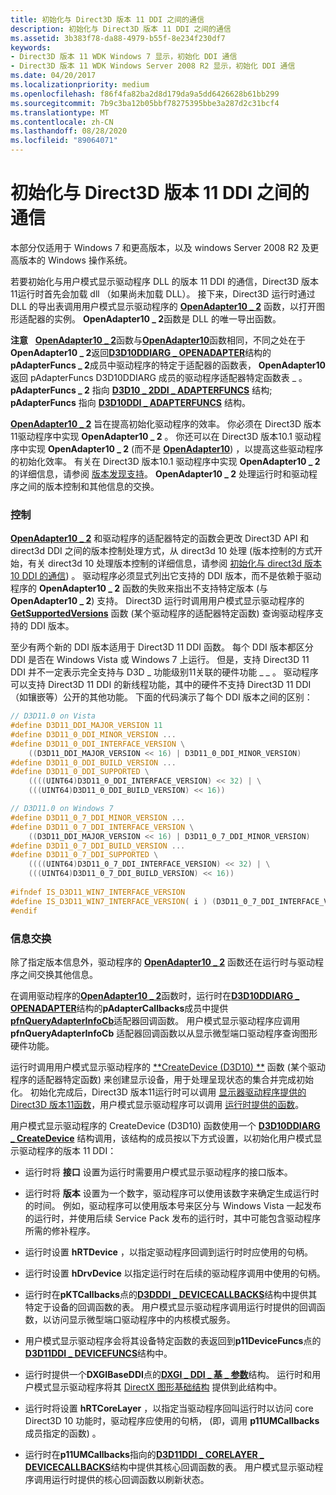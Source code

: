 ```yaml
---
title: 初始化与 Direct3D 版本 11 DDI 之间的通信
description: 初始化与 Direct3D 版本 11 DDI 之间的通信
ms.assetid: 3b383f78-da88-4979-b55f-8e234f230df7
keywords:
- Direct3D 版本 11 WDK Windows 7 显示，初始化 DDI 通信
- Direct3D 版本 11 WDK Windows Server 2008 R2 显示，初始化 DDI 通信
ms.date: 04/20/2017
ms.localizationpriority: medium
ms.openlocfilehash: f86f4fa82ba2d8d179da9a5dd6426628b61bb299
ms.sourcegitcommit: 7b9c3ba12b05bbf78275395bbe3a287d2c31bcf4
ms.translationtype: MT
ms.contentlocale: zh-CN
ms.lasthandoff: 08/28/2020
ms.locfileid: "89064071"
---
```

# <a name="initializing-communication-with-the-direct3d-version-11-ddi"></a>初始化与 Direct3D 版本 11 DDI 之间的通信


本部分仅适用于 Windows 7 和更高版本，以及 windows Server 2008 R2 及更高版本的 Windows 操作系统。

若要初始化与用户模式显示驱动程序 DLL 的版本 11 DDI 的通信，Direct3D 版本11运行时首先会加载 dll （如果尚未加载 DLL）。 接下来，Direct3D 运行时通过 DLL 的导出表调用用户模式显示驱动程序的 [**OpenAdapter10 \_ 2**](/windows-hardware/drivers/ddi/d3d10umddi/nc-d3d10umddi-pfnd3d10ddi_openadapter) 函数，以打开图形适配器的实例。 **OpenAdapter10 \_ 2**函数是 DLL 的唯一导出函数。

**注意**   [**OpenAdapter10 \_ 2**](/windows-hardware/drivers/ddi/d3d10umddi/nc-d3d10umddi-pfnd3d10ddi_openadapter)函数与[**OpenAdapter10**](/windows-hardware/drivers/ddi/d3d10umddi/nc-d3d10umddi-pfnd3d10ddi_openadapter)函数相同，不同之处在于**OpenAdapter10 \_ 2**返回[**D3D10DDIARG \_ OPENADAPTER**](/windows-hardware/drivers/ddi/d3d10umddi/ns-d3d10umddi-d3d10ddiarg_openadapter)结构的**pAdapterFuncs \_ 2**成员中驱动程序的特定于适配器的函数表， **OpenAdapter10**返回 pAdapterFuncs D3D10DDIARG 成员的驱动程序适配器特定函数表 \_ 。 **pAdapterFuncs \_ 2** 指向 [**D3D10 \_ 2DDI \_ ADAPTERFUNCS**](/windows-hardware/drivers/ddi/d3d10umddi/ns-d3d10umddi-d3d10_2ddi_adapterfuncs) 结构; **pAdapterFuncs** 指向 [**D3D10DDI \_ ADAPTERFUNCS**](/windows-hardware/drivers/ddi/d3d10umddi/ns-d3d10umddi-d3d10ddi_adapterfuncs) 结构。

 

[**OpenAdapter10 \_ 2**](/windows-hardware/drivers/ddi/d3d10umddi/nc-d3d10umddi-pfnd3d10ddi_openadapter) 旨在提高初始化驱动程序的效率。 你必须在 Direct3D 版本11驱动程序中实现 **OpenAdapter10 \_ 2** 。 你还可以在 Direct3D 版本10.1 驱动程序中实现 **OpenAdapter10 \_ 2** (而不是 [**OpenAdapter10**](/windows-hardware/drivers/ddi/d3d10umddi/nc-d3d10umddi-pfnd3d10ddi_openadapter)) ，以提高这些驱动程序的初始化效率。 有关在 Direct3D 版本10.1 驱动程序中实现 **OpenAdapter10 \_ 2** 的详细信息，请参阅 [版本发现支持](version-discovery-support.md)。 **OpenAdapter10 \_ 2** 处理运行时和驱动程序之间的版本控制和其他信息的交换。

### <a name="span-idversioningspanspan-idversioningspanversioning"></a><span id="versioning"></span><span id="VERSIONING"></span>控制

[**OpenAdapter10 \_ 2**](/windows-hardware/drivers/ddi/d3d10umddi/nc-d3d10umddi-pfnd3d10ddi_openadapter) 和驱动程序的适配器特定的函数会更改 Direct3D API 和 direct3d DDI 之间的版本控制处理方式，从 direct3d 10 处理 (版本控制的方式开始，有关 direct3d 10 处理版本控制的详细信息，请参阅 [初始化与 direct3d 版本 10 DDI 的通信](initializing-communication-with-the-direct3d-version-10-ddi.md)) 。 驱动程序必须显式列出它支持的 DDI 版本，而不是依赖于驱动程序的 **OpenAdapter10 \_ 2** 函数的失败来指出不支持特定版本 (与 **OpenAdapter10 \_ 2**) 支持。 Direct3D 运行时调用用户模式显示驱动程序的 [**GetSupportedVersions**](/windows-hardware/drivers/ddi/d3d10umddi/nc-d3d10umddi-pfnd3d10_2ddi_getsupportedversions) 函数 (某个驱动程序的适配器特定函数) 查询驱动程序支持的 DDI 版本。

至少有两个新的 DDI 版本适用于 Direct3D 11 DDI 函数。 每个 DDI 版本都区分 DDI 是否在 Windows Vista 或 Windows 7 上运行。 但是，支持 Direct3D 11 DDI 并不一定表示完全支持与 D3D \_ 功能级别11关联的硬件功能 \_ \_ 。 驱动程序可以支持 Direct3D 11 DDI 的新线程功能，其中的硬件不支持 Direct3D 11 DDI （如镶嵌等）公开的其他功能。 下面的代码演示了每个 DDI 版本之间的区别：

```cpp
// D3D11.0 on Vista
#define D3D11_DDI_MAJOR_VERSION 11
#define D3D11_0_DDI_MINOR_VERSION ...
#define D3D11_0_DDI_INTERFACE_VERSION \
    ((D3D11_DDI_MAJOR_VERSION << 16) | D3D11_0_DDI_MINOR_VERSION)
#define D3D11_0_DDI_BUILD_VERSION ...
#define D3D11_0_DDI_SUPPORTED \
    ((((UINT64)D3D11_0_DDI_INTERFACE_VERSION) << 32) | \
    (((UINT64)D3D11_0_DDI_BUILD_VERSION) << 16))

// D3D11.0 on Windows 7
#define D3D11_0_7_DDI_MINOR_VERSION ...
#define D3D11_0_7_DDI_INTERFACE_VERSION \
    ((D3D11_DDI_MAJOR_VERSION << 16) | D3D11_0_7_DDI_MINOR_VERSION)
#define D3D11_0_7_DDI_BUILD_VERSION ...
#define D3D11_0_7_DDI_SUPPORTED \
    ((((UINT64)D3D11_0_7_DDI_INTERFACE_VERSION) << 32) | \
    (((UINT64)D3D11_0_7_DDI_BUILD_VERSION) << 16))
 
#ifndef IS_D3D11_WIN7_INTERFACE_VERSION
#define IS_D3D11_WIN7_INTERFACE_VERSION( i ) (D3D11_0_7_DDI_INTERFACE_VERSION == i)
#endif 
```

### <a name="span-idinformation_exchangespanspan-idinformation_exchangespaninformation-exchange"></a><span id="information_exchange"></span><span id="INFORMATION_EXCHANGE"></span>信息交换

除了指定版本信息外，驱动程序的 [**OpenAdapter10 \_ 2**](/windows-hardware/drivers/ddi/d3d10umddi/nc-d3d10umddi-pfnd3d10ddi_openadapter) 函数还在运行时与驱动程序之间交换其他信息。

在调用驱动程序的[**OpenAdapter10 \_ 2**](/windows-hardware/drivers/ddi/d3d10umddi/nc-d3d10umddi-pfnd3d10ddi_openadapter)函数时，运行时在[**D3D10DDIARG \_ OPENADAPTER**](/windows-hardware/drivers/ddi/d3d10umddi/ns-d3d10umddi-d3d10ddiarg_openadapter)结构的**pAdapterCallbacks**成员中提供[**pfnQueryAdapterInfoCb**](/windows-hardware/drivers/ddi/d3dumddi/nc-d3dumddi-pfnd3dddi_queryadapterinfocb)适配器回调函数。 用户模式显示驱动程序应调用 **pfnQueryAdapterInfoCb** 适配器回调函数以从显示微型端口驱动程序查询图形硬件功能。

运行时调用用户模式显示驱动程序的 [**CreateDevice (D3D10) **](/windows-hardware/drivers/ddi/d3d10umddi/nc-d3d10umddi-pfnd3d10ddi_createdevice) 函数 (某个驱动程序的适配器特定函数) 来创建显示设备，用于处理呈现状态的集合并完成初始化。 初始化完成后，Direct3D 版本11运行时可以调用 [显示器驱动程序提供的 Direct3D 版本11函数](/windows-hardware/drivers/ddi/index)，用户模式显示驱动程序可以调用 [运行时提供的函数](/windows-hardware/drivers/ddi/index)。

用户模式显示驱动程序的 CreateDevice (D3D10) 函数使用一个 [**D3D10DDIARG \_ CreateDevice**](/windows-hardware/drivers/ddi/d3d10umddi/ns-d3d10umddi-d3d10ddiarg_createdevice) 结构调用，该结构的成员按以下方式设置，以初始化用户模式显示驱动程序的版本 11 DDI：

-   运行时将 **接口** 设置为运行时需要用户模式显示驱动程序的接口版本。

-   运行时将 **版本** 设置为一个数字，驱动程序可以使用该数字来确定生成运行时的时间。 例如，驱动程序可以使用版本号来区分与 Windows Vista 一起发布的运行时，并使用后续 Service Pack 发布的运行时，其中可能包含驱动程序所需的修补程序。

-   运行时设置 **hRTDevice** ，以指定驱动程序回调到运行时时应使用的句柄。

-   运行时设置 **hDrvDevice** 以指定运行时在后续的驱动程序调用中使用的句柄。

-   运行时在**pKTCallbacks**点的[**D3DDDI \_ DEVICECALLBACKS**](/windows-hardware/drivers/ddi/d3dumddi/ns-d3dumddi-_d3dddi_devicecallbacks)结构中提供其特定于设备的回调函数的表。 用户模式显示驱动程序调用运行时提供的回调函数，以访问显示微型端口驱动程序中的内核模式服务。

-   用户模式显示驱动程序会将其设备特定函数的表返回到**p11DeviceFuncs**点的[**D3D11DDI \_ DEVICEFUNCS**](/windows-hardware/drivers/ddi/d3d10umddi/ns-d3d10umddi-d3d11ddi_devicefuncs)结构中。

-   运行时提供一个**DXGIBaseDDI**点的[**DXGI \_ DDI \_ 基 \_ 参数**](/windows-hardware/drivers/ddi/dxgiddi/ns-dxgiddi-dxgi_ddi_base_args)结构。 运行时和用户模式显示驱动程序将其 [DirectX 图形基础结构](directx-graphics-infrastructure-ddi.md) 提供到此结构中。

-   运行时将设置 **hRTCoreLayer** ，以指定当驱动程序回叫运行时以访问 core Direct3D 10 功能时，驱动程序应使用的句柄， (即，调用 **p11UMCallbacks** 成员指定的函数) 。

-   运行时在**p11UMCallbacks**指向的[**D3D11DDI \_ CORELAYER \_ DEVICECALLBACKS**](/windows-hardware/drivers/ddi/d3d10umddi/ns-d3d10umddi-d3d11ddi_corelayer_devicecallbacks)结构中提供其核心回调函数的表。 用户模式显示驱动程序调用运行时提供的核心回调函数以刷新状态。

 

